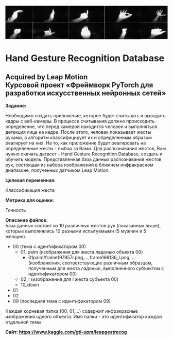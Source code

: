 ![alt text](data/dataset-cover.png)

# Hand Gesture Recognition Database</br>
## Acquired by Leap Motion</br>Курсовой проект «Фреймворк PyTorch для разработки искусственных нейронных сетей»

**Задание:**

Необходимо создать приложение, которое будет считывать и выводить кадры с веб-камеры. В процессе считывания должно происходить определение, что перед камерой находится человек и выполняться детекция лица на кадре. После этого, человек показывает жесты руками, а алгоритм классифицирует их и определенным образом реагирует на них. На то, как приложение будет реагировать на определенные жесты - выбор за Вами. Для распознавания жестов, Вам нужно скачать датасет - Hand Gesture Recognition Database, создать и обучить модель. Представленная база данных распознавания жестов рук, состоящая из набора изображений в ближнем инфракрасном диапазоне, полученных датчиком Leap Motion.  

**Целевая переменная:**

Классификация жеста

**Метрика для оценки:**

Точность

**Описание файлов:**  
База данных состоит из 10 различных жестов рук (показанных выше), которые выполнялись 10 разными испытуемыми (5 мужчин и 5 женщин).  
- 00 (тема с идентификатором 00)  
  * 01_palm (изображения для жеста ладонью объекта 00)  
     * 01palm/frame197957r.png,…,frame198136_l.png, … (изображения, соответствующие различным образцам, полученным для жеста ладонью, выполненного субъектом с идентификатором 00) 
  * 02_l (изображения для l жеста субъекта 00) 
  * 10_down
- 01  
- 02   
- 09 (последняя тема с идентификатором 09)   
 
Каждая корневая папка (00, 01,…) содержит инфракрасные изображения одного объекта. Имя папки - это идентификатор каждой отдельной темы.  

**Сайт: https://www.kaggle.com/gti-upm/leapgestrecog**
